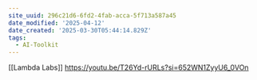 ```yaml
---
site_uuid: 296c21d6-6fd2-4fab-acca-5f713a587a45
date_modified: '2025-04-12'
date_created: '2025-03-30T05:44:14.829Z'
tags:
  - AI-Toolkit
---
```

































[[Lambda Labs]]
https://youtu.be/T26Yd-rURLs?si=652WN1ZyyU6_0VOn

